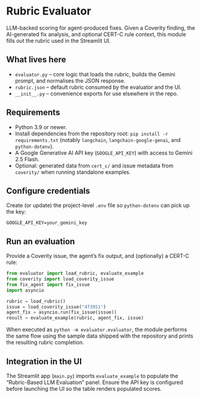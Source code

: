 # Rubric Evaluator

LLM-backed scoring for agent-produced fixes. Given a Coverity finding, the AI-generated fix analysis, and optional CERT-C rule context, this module fills out the rubric used in the Streamlit UI.

## What lives here
- `evaluator.py` – core logic that loads the rubric, builds the Gemini prompt, and normalises the JSON response.
- `rubric.json` – default rubric consumed by the evaluator and the UI.
- `__init__.py` – convenience exports for use elsewhere in the repo.

## Requirements
- Python 3.9 or newer.
- Install dependencies from the repository root: `pip install -r requirements.txt` (notably `langchain`, `langchain-google-genai`, and `python-dotenv`).
- A Google Generative AI API key (`GOOGLE_API_KEY`) with access to Gemini 2.5 Flash.
- Optional: generated data from `cert_c/` and issue metadata from `coverity/` when running standalone examples.

## Configure credentials
Create (or update) the project-level `.env` file so `python-dotenv` can pick up the key:

```env
GOOGLE_API_KEY=your_gemini_key
```

## Run an evaluation
Provide a Coverity issue, the agent’s fix output, and (optionally) a CERT-C rule:

```python
from evaluator import load_rubric, evaluate_example
from coverity import load_coverity_issue
from fix_agent import fix_issue
import asyncio

rubric = load_rubric()
issue = load_coverity_issue("473951")
agent_fix = asyncio.run(fix_issue(issue))
result = evaluate_example(rubric, agent_fix, issue)
```

When executed as `python -m evaluator.evaluator`, the module performs the same flow using the sample data shipped with the repository and prints the resulting rubric completion.

## Integration in the UI
The Streamlit app (`main.py`) imports `evaluate_example` to populate the “Rubric-Based LLM Evaluation” panel. Ensure the API key is configured before launching the UI so the table renders populated scores.
